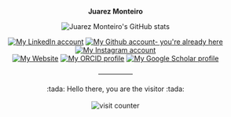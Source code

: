<p align="center">
  <b>Juarez Monteiro</b> <br />
</p>

<p align="center">
  <img src="https://github-readme-stats.vercel.app/api?username=jrzmnt&theme=synthwave&show_icons=true" alt="Juarez Monteiro's GitHub stats" />
</p>

<p align="center">
  <a href="https://linkedin.com/in/juarez-monteiro/"><img src="https://img.shields.io/badge/LinkedIn-0077B5?style=for-the-badge&logo=linkedin&logoColor=white" alt="My LinkedIn account" /></a>
  <a href="https://github.com/jrzmnt"><img src="https://img.shields.io/badge/GitHub-100000?style=for-the-badge&logo=github&logoColor=white" alt="My Github account- you're already here" /></a>
  <!--<a href="https://twitter.com/anibalsolon"><img src="https://img.shields.io/badge/Twitter-1DA1F2?style=for-the-badge&logo=twitter&logoColor=white" alt="My Twitter account" /></a>-->
  <a href="https://instagram.com/juarezzzmonteiro"><img src="https://img.shields.io/badge/Instagram-E4405F?style=for-the-badge&logo=instagram&logoColor=white" alt="My Instagram account" /></a><br />
  <a href="https://jrzmnt.github.io"><img src="https://img.shields.io/badge/website-39424b?style=for-the-badge&logo=About.me&logoColor=white" alt="My Website" /></a>
  <a href="https://orcid.org/0000-0002-8831-5343"><img src="https://img.shields.io/badge/ORCID-a6ce39?style=for-the-badge&logo=ORCID&logoColor=white" alt="My ORCID profile" /></a>
  <a href="https://scholar.google.com.br/citations?user=LVhKmIIAAAAJ"><img src="https://img.shields.io/badge/Scholar-4285f4?style=for-the-badge&logo=Google%20Scholar&logoColor=white" alt="My Google Scholar profile" /></a>
</p>

<p align="center">—————</p>

<p align="center">
  :tada: Hello there, you are the visitor :tada: <br><br>
  <img src="https://hits.seeyoufarm.com/api/count/incr/badge.svg?url=https%3A%2F%2Fjrzmnt.github.io&amp;count_bg=%235FAA09&amp;title_bg=%23555555&amp;icon=&amp;icon_color=%23E7E7E7&amp;title=hits&amp;edge_flat=false" alt="visit counter">
</p>

